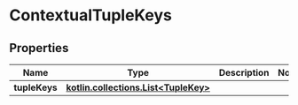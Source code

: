 
# ContextualTupleKeys

## Properties
Name | Type | Description | Notes
------------ | ------------- | ------------- | -------------
**tupleKeys** | [**kotlin.collections.List&lt;TupleKey&gt;**](TupleKey.md) |  | 



